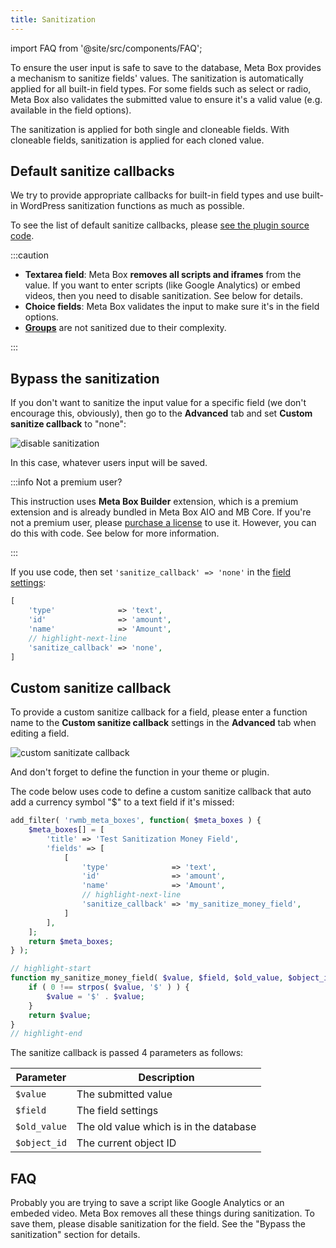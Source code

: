```yaml
---
title: Sanitization
---
```


import FAQ from '@site/src/components/FAQ';

To ensure the user input is safe to save to the database, Meta Box provides a mechanism to sanitize fields' values. The sanitization is automatically applied for all built-in field types. For some fields such as select or radio, Meta Box also validates the submitted value to ensure it's a valid value (e.g. available in the field options).

The sanitization is applied for both single and cloneable fields. With cloneable fields, sanitization is applied for each cloned value.

## Default sanitize callbacks

We try to provide appropriate callbacks for built-in field types and use built-in WordPress sanitization functions as much as possible.

To see the list of default sanitize callbacks, please [see the plugin source code](https://github.com/wpmetabox/meta-box/blob/master/inc/sanitizer.php#L50).

:::caution

- **Textarea field**: Meta Box **removes all scripts and iframes** from the value. If you want to enter scripts (like Google Analytics) or embed videos, then you need to disable sanitization. See below for details.
- **Choice fields**: Meta Box validates the input to make sure it's in the field options.
- **[Groups](/extensions/meta-box-group/)** are not sanitized due to their complexity.

:::

## Bypass the sanitization

If you don't want to sanitize the input value for a specific field (we don't encourage this, obviously), then go to the **Advanced** tab and set **Custom sanitize callback** to "none":

![disable sanitization](https://i.imgur.com/hqzOpTt.png)

In this case, whatever users input will be saved.

:::info Not a premium user?

This instruction uses **Meta Box Builder** extension, which is a premium extension and is already bundled in Meta Box AIO and MB Core. If you're not a premium user, please [purchase a license](https://metabox.io/pricing/) to use it. However, you can do this with code. See below for more information.

:::

If you use code, then set `'sanitize_callback' => 'none'` in the [field settings](/creating-fields-with-code/#field-settings):

```php
[
    'type'              => 'text',
    'id'                => 'amount',
    'name'              => 'Amount',
    // highlight-next-line
    'sanitize_callback' => 'none',
]
```


## Custom sanitize callback

To provide a custom sanitize callback for a field, please enter a function name to the **Custom sanitize callback** settings in the **Advanced** tab when editing a field.

![custom sanitizate callback](https://i.imgur.com/NnS4XAC.png)

And don't forget to define the function in your theme or plugin.

The code below uses code to define a custom sanitize callback that auto add a currency symbol "$" to a text field if it's missed:

```php
add_filter( 'rwmb_meta_boxes', function( $meta_boxes ) {
    $meta_boxes[] = [
        'title' => 'Test Sanitization Money Field',
        'fields' => [
            [
                'type'              => 'text',
                'id'                => 'amount',
                'name'              => 'Amount',
                // highlight-next-line
                'sanitize_callback' => 'my_sanitize_money_field',
            ]
        ],
    ];
    return $meta_boxes;
} );

// highlight-start
function my_sanitize_money_field( $value, $field, $old_value, $object_id ) {
    if ( 0 !== strpos( $value, '$' ) ) {
        $value = '$' . $value;
    }
    return $value;
}
// highlight-end
```

The sanitize callback is passed 4 parameters as follows:

Parameter|Description
---|---
`$value` | The submitted value
`$field` | The field settings
`$old_value` | The old value which is in the database
`$object_id` | The current object ID

## FAQ

<FAQ question="Why doesn't my textarea field save values?">

Probably you are trying to save a script like Google Analytics or an embeded video. Meta Box removes all these things during sanitization. To save them, please disable sanitization for the field. See the "Bypass the sanitization" section for details.

</FAQ>
